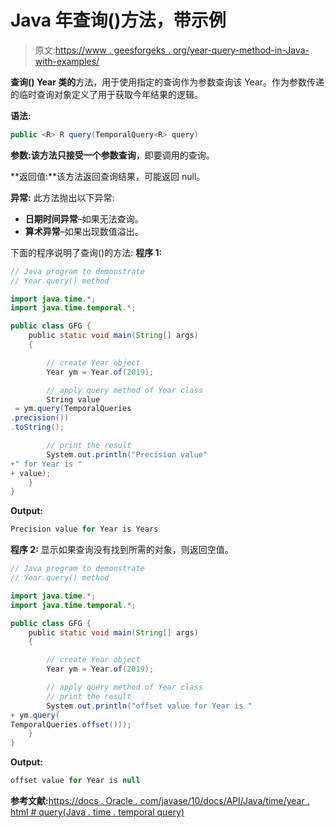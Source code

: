 # Java 年查询()方法，带示例

> 原文:[https://www . geesforgeks . org/year-query-method-in-Java-with-examples/](https://www.geeksforgeeks.org/year-query-method-in-java-with-examples/)

**查询() **Year** 类的**方法，用于使用指定的查询作为参数查询该 Year。作为参数传递的临时查询对象定义了用于获取今年结果的逻辑。

**语法:**

```java
public <R> R query(TemporalQuery<R> query)

```

**参数:**该方法只接受一个参数**查询**，即要调用的查询。

**返回值:**该方法返回查询结果，可能返回 null。

**异常:**
此方法抛出以下异常:

*   **日期时间异常**–如果无法查询。
*   **算术异常**–如果出现数值溢出。

下面的程序说明了查询()的方法:
**程序 1:**

```java
// Java program to demonstrate
// Year.query() method

import java.time.*;
import java.time.temporal.*;

public class GFG {
    public static void main(String[] args)
    {

        // create Year object
        Year ym = Year.of(2019);

        // apply query method of Year class
        String value
 = ym.query(TemporalQueries
.precision())
.toString();

        // print the result
        System.out.println("Precision value"
+" for Year is " 
+ value);
    }
}
```

**Output:**

```java
Precision value for Year is Years

```

**程序 2:** 显示如果查询没有找到所需的对象，则返回空值。

```java
// Java program to demonstrate
// Year.query() method

import java.time.*;
import java.time.temporal.*;

public class GFG {
    public static void main(String[] args)
    {

        // create Year object
        Year ym = Year.of(2019);

        // apply query method of Year class
        // print the result
        System.out.println("offset value for Year is " 
+ ym.query(
TemporalQueries.offset()));
    }
}
```

**Output:**

```java
offset value for Year is null

```

**参考文献:**[https://docs . Oracle . com/javase/10/docs/API/Java/time/year . html # query(Java . time . temporal query)](https://docs.oracle.com/javase/10/docs/api/java/time/Year.html#query(java.time.temporal.TemporalQuery))
